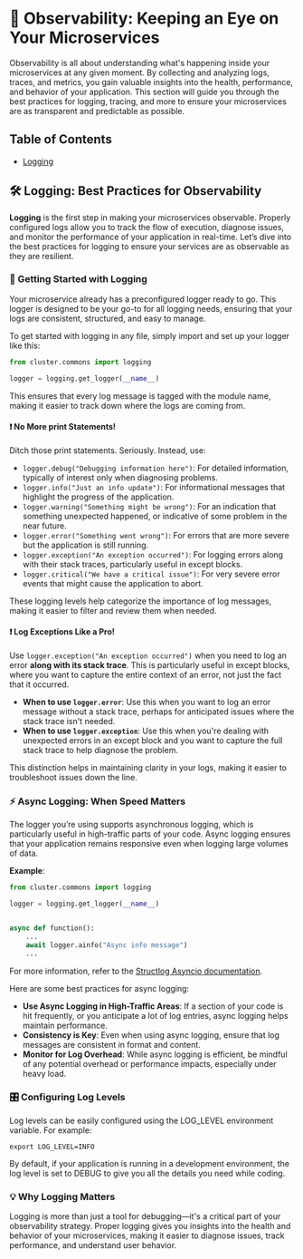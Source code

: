 # 👀 Observability: Keeping an Eye on Your Microservices

Observability is all about understanding what's happening inside your microservices at any given moment. By collecting
and analyzing logs, traces, and metrics, you gain valuable insights into the health, performance, and behavior of your
application. This section will guide you through the best practices for logging, tracing, and more to ensure your
microservices are as transparent and predictable as possible.

## Table of Contents

- [Logging](#-logging-best-practices-for-observability)

## 🛠️ Logging: Best Practices for Observability

**Logging** is the first step in making your microservices observable. Properly configured logs allow you to track the
flow of execution, diagnose issues, and monitor the performance of your application in real-time. Let’s dive into the
best practices for logging to ensure your services are as observable as they are resilient.

### 🚀 Getting Started with Logging

Your microservice already has a preconfigured logger ready to go. This logger is designed to be your go-to for all
logging needs, ensuring that your logs are consistent, structured, and easy to manage.

To get started with logging in any file, simply import and set up your logger like this:

```python
from cluster.commons import logging

logger = logging.get_logger(__name__)
```

This ensures that every log message is tagged with the module name, making it easier to track down where the logs are
coming from.

#### ❗ No More print Statements!

Ditch those print statements. Seriously. Instead, use:

- `logger.debug("Debugging information here")`: For detailed information, typically of interest only when diagnosing
  problems.
- `logger.info("Just an info update")`: For informational messages that highlight the progress of the application.
- `logger.warning("Something might be wrong")`: For an indication that something unexpected happened, or indicative of
  some problem in the near future.
- `logger.error("Something went wrong")`: For errors that are more severe but the application is still running.
- `logger.exception("An exception occurred")`: For logging errors along with their stack traces, particularly useful in
  except blocks.
- `logger.critical("We have a critical issue")`: For very severe error events that might cause the application to abort.

These logging levels help categorize the importance of log messages, making it easier to filter and review them when
needed.

#### ❗ Log Exceptions Like a Pro!

Use `logger.exception("An exception occurred")` when you need to log an error **along with its stack trace**. This is
particularly useful in except blocks, where you want to capture the entire context of an error, not just the fact that
it occurred.

- **When to use `logger.error`**: Use this when you want to log an error message without a stack trace, perhaps for
  anticipated issues where the stack trace isn't needed.
- **When to use `logger.exception`**: Use this when you're dealing with unexpected errors in an except block and you
  want to capture the full stack trace to help diagnose the problem.

This distinction helps in maintaining clarity in your logs, making it easier to troubleshoot issues down the line.

### ⚡ Async Logging: When Speed Matters

The logger you’re using supports asynchronous logging, which is particularly useful in high-traffic parts of your code.
Async logging ensures that your application remains responsive even when logging large volumes of data.

**Example**:

```python
from cluster.commons import logging

logger = logging.get_logger(__name__)


async def function():
    ...
    await logger.ainfo("Async info message")
    ...

```

For more information, refer to
the [Structlog Asyncio documentation](https://www.structlog.org/en/stable/getting-started.html#asyncio).

Here are some best practices for async logging:

- **Use Async Logging in High-Traffic Areas**: If a section of your code is hit frequently, or you anticipate a lot of
  log entries, async logging helps maintain performance.
- **Consistency is Key**: Even when using async logging, ensure that log messages are consistent in format and content.
- **Monitor for Log Overhead**: While async logging is efficient, be mindful of any potential overhead or performance
  impacts, especially under heavy load.

### 🎛️ Configuring Log Levels

Log levels can be easily configured using the LOG_LEVEL environment variable. For example:

```shell
export LOG_LEVEL=INFO
```

By default, if your application is running in a development environment, the log level is set to DEBUG to give you all
the details you need while coding.

### 💡 Why Logging Matters

Logging is more than just a tool for debugging—it's a critical part of your observability strategy. Proper logging gives
you insights into the health and behavior of your microservices, making it easier to diagnose issues, track performance,
and understand user behavior.
